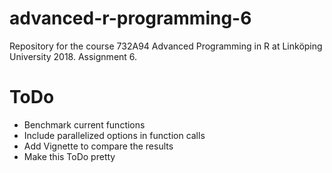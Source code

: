 # advanced-r-programming-6 
Repository for the course 732A94 Advanced Programming in R at Linköping University 2018. Assignment 6.

# ToDo
- Benchmark current functions
- Include parallelized options in function calls
- Add Vignette to compare the results
- Make this ToDo pretty
